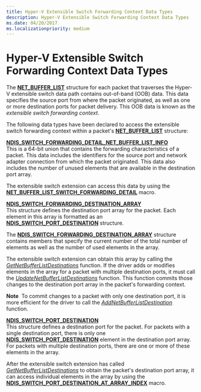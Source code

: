 ```yaml
---
title: Hyper-V Extensible Switch Forwarding Context Data Types
description: Hyper-V Extensible Switch Forwarding Context Data Types
ms.date: 04/20/2017
ms.localizationpriority: medium
---
```


# Hyper-V Extensible Switch Forwarding Context Data Types


The [**NET\_BUFFER\_LIST**](/windows-hardware/drivers/ddi/nbl/ns-nbl-net_buffer_list) structure for each packet that traverses the Hyper-V extensible switch data path contains out-of-band (OOB) data. This data specifies the source port from where the packet originated, as well as one or more destination ports for packet delivery. This OOB data is known as the *extensible switch forwarding context*.

The following data types have been declared to access the extensible switch forwarding context within a packet's [**NET\_BUFFER\_LIST**](/windows-hardware/drivers/ddi/nbl/ns-nbl-net_buffer_list) structure:

<a href="" id="ndis-switch-forwarding-detail-net-buffer-list-info"></a>[**NDIS\_SWITCH\_FORWARDING\_DETAIL\_NET\_BUFFER\_LIST\_INFO**](/windows-hardware/drivers/ddi/ndis/ns-ndis-_ndis_switch_forwarding_detail_net_buffer_list_info)  
This is a 64-bit union that contains the forwarding characteristics of a packet. This data includes the identifiers for the source port and network adapter connection from which the packet originated. This data also includes the number of unused elements that are available in the destination port array.

The extensible switch extension can access this data by using the [**NET\_BUFFER\_LIST\_SWITCH\_FORWARDING\_DETAIL**](/windows-hardware/drivers/ddi/ndis/nf-ndis-net_buffer_list_switch_forwarding_detail) macro.

<a href="" id="ndis-switch-forwarding-destination-array"></a>[**NDIS\_SWITCH\_FORWARDING\_DESTINATION\_ARRAY**](/windows-hardware/drivers/ddi/ndis/ns-ndis-_ndis_switch_forwarding_detail_net_buffer_list_info)  
This structure defines the destination port array for the packet. Each element in this array is formatted as an [**NDIS\_SWITCH\_PORT\_DESTINATION**](/windows-hardware/drivers/ddi/ndis/ns-ndis-_ndis_switch_port_destination) structure.

The [**NDIS\_SWITCH\_FORWARDING\_DESTINATION\_ARRAY**](/windows-hardware/drivers/ddi/ndis/ns-ndis-_ndis_switch_forwarding_detail_net_buffer_list_info) structure contains members that specify the current number of the total number of elements as well as the number of used elements in the array.

The extensible switch extension can obtain this array by calling the [*GetNetBufferListDestinations*](/windows-hardware/drivers/ddi/ndis/nc-ndis-ndis_switch_get_net_buffer_list_destinations) function. If the driver adds or modifies elements in the array for a packet with multiple destination ports, it must call the [*UpdateNetBufferListDestinations*](/windows-hardware/drivers/ddi/ndis/nc-ndis-ndis_switch_update_net_buffer_list_destinations) function. This function commits those changes to the destination port array in the packet's forwarding context.

**Note**  To commit changes to a packet with only one destination port, it is more efficient for the driver to call the [*AddNetBufferListDestination*](/windows-hardware/drivers/ddi/ndis/nc-ndis-ndis_switch_add_net_buffer_list_destination) function.

 

<a href="" id="ndis-switch-port-destination"></a>[**NDIS\_SWITCH\_PORT\_DESTINATION**](/windows-hardware/drivers/ddi/ndis/ns-ndis-_ndis_switch_port_destination)  
This structure defines a destination port for the packet. For packets with a single destination port, there is only one [**NDIS\_SWITCH\_PORT\_DESTINATION**](/windows-hardware/drivers/ddi/ndis/ns-ndis-_ndis_switch_port_destination) element in the destination port array. For packets with multiple destination ports, there are one or more of these elements in the array.

After the extensible switch extension has called [*GetNetBufferListDestinations*](/windows-hardware/drivers/ddi/ndis/nc-ndis-ndis_switch_get_net_buffer_list_destinations) to obtain the packet's destination port array, it can access individual elements in the array by using the [**NDIS\_SWITCH\_PORT\_DESTINATION\_AT\_ARRAY\_INDEX**](/windows-hardware/drivers/ddi/ndis/nf-ndis-ndis_switch_port_destination_at_array_index) macro.

 

